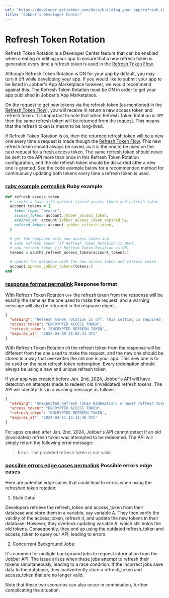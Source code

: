 ```yaml
---
url: "https://developer.getjobber.com/docs/building_your_app/refresh_token_rotation"
title: "Jobber's Developer Center"
---
```



# Refresh Token Rotation

Refresh Token Rotation is a Developer Center feature that can be enabled when
creating or editing your app to ensure that a new refresh token is generated
every time a refresh token is used in the
[Refresh Token Flow](https://developer.getjobber.com/docs/building_your_app/app_authorization/#refresh-token-flow).

Although Refresh Token Rotation is ON for your app by default, you may turn it
off while developing your app. If you would like to submit your app to be listed
in Jobber's App Marketplace however, we would recommend against this. The
Refresh Token Rotation must be ON in order to get your app published in Jobber's
App Marketplace.

On the request to get new tokens via the refresh token (as mentioned in the
[Refresh Token Flow](https://developer.getjobber.com/docs/building_your_app/app_authorization/#refresh-token-flow)),
you will receive in return a new access token and refresh token. It is important
to note that when Refresh Token Rotation is `OFF` then the same refresh token
will be returned from the request. This means that the refresh token is meant to
be long-lived.

If Refresh Token Rotation is `ON`, then the returned refresh token will be a new
one every time a request is made though the
[Refresh Token Flow](https://developer.getjobber.com/docs/building_your_app/app_authorization/#refresh-token-flow).
This new refresh token should always be saved, as it is the one to be used on
the next request for a fresh access token. The same refresh token should never
be sent to the API more than once in this Refresh Token Rotation configuration,
and the old refresh token should be discarded after a new one is granted. See
the code example below for a recommended method for continuously updating both
tokens every time a refresh token is used.

### [ruby example permalink](https://developer.getjobber.com/docs/building_your_app/refresh_token_rotation\#ruby-example) Ruby example

```ruby
def refresh_access_token
  # create a hash with current stored access token and refresh token
  account_tokens = {
    token_type: "bearer",
    access_token: account.jobber_access_token,
    expires_at: account.jobber_access_token_expired_by,
    refresh_token: account.jobber_refresh_token,
  }

  # get the response with new access token and
  # same refresh token (if Refresh Token Rotation is OFF),
  # new refresh token (if Refresh Token Rotation is ON)
  tokens = oauth2_refresh_access_token(account_tokens:)

  # update the database with the new access token and refresh token
  account.update_jobber_tokens(tokens:)
end

```

### [response format permalink](https://developer.getjobber.com/docs/building_your_app/refresh_token_rotation\#response-format) Response format

With Refresh Token Rotation `OFF` the refresh token from the response will be
exactly the same as the one used to make the request, and a warning message will
also be returned in the response object.

```json
{
  "warning": "Refresh token rotation is off. This setting is required for apps to be published in the Jobber App Marketplace. You can turn it on in the Developer Center. https://developer.getjobber.com/apps",
  "access_token": "ENCRYPTED_ACCESS_TOKEN",
  "refresh_token": "ENCRYPTED_REFRESH_TOKEN",
  "expires_at": "2024-04-09 21:04:31 UTC"
}

```

With Refresh Token Rotation `ON` the refresh token from the response will be
different from the one used to make the request, and the new one should be
stored in a way that overwrites the old one in your app. This new one is to be
used on the next refresh token redemption. Every redemption should always be
using a new and unique refresh token.

If your app was created before Jan. 2nd, 2024, Jobber's API will have detection
on attempts made to redeem old (invalidated) refresh tokens. The API will
identify this in a warning message as follows:

```json
{
  "warning": "Unexpected Refresh Token Redemption: A newer refresh token exists than the one that was used for token redemption on this request. Please check your app's handling of refresh token rotation. https://developer.getjobber.com/docs/building_your_app/refresh_token_rotation",
  "access_token": "ENCRYPTED_ACCESS_TOKEN",
  "refresh_token": "ENCRYPTED_REFRESH_TOKEN",
  "expires_at": "2024-04-11 15:14:48 UTC"
}

```

For apps created after Jan. 2nd, 2024, Jobber's API cannot detect if an old
(invalidated) refresh token was attempted to be redeemed. The API will simply
return the following error message:

> Error: The provided refresh token is not valid.

### [possible errors edge cases permalink](https://developer.getjobber.com/docs/building_your_app/refresh_token_rotation\#possible-errors-edge-cases) Possible errors edge cases

Here are potential edge cases that could lead to errors when using the refreshed
token rotation:

1. Stale Data:

Developers retrieve the refresh\_token and access\_token from their database and
store them in a variable, say variable A. They then verify the validity of the
access\_token, refresh it, and update the new tokens in their database. However,
they overlook updating variable A, which still holds the old tokens.
Consequently, they end up using the outdated refresh\_token and access\_token to
query our API, leading to errors.

2. Concurrent Background Jobs:

It's common for multiple background jobs to request information from the Jobber
API. The issue arises when these jobs attempt to refresh their tokens
simultaneously, leading to a race condition. If the incorrect jobs save data to
the database, they inadvertently store a refresh\_token and access\_token that are
no longer valid.

Note that these two scenarios can also occur in combination, further
complicating the situation.